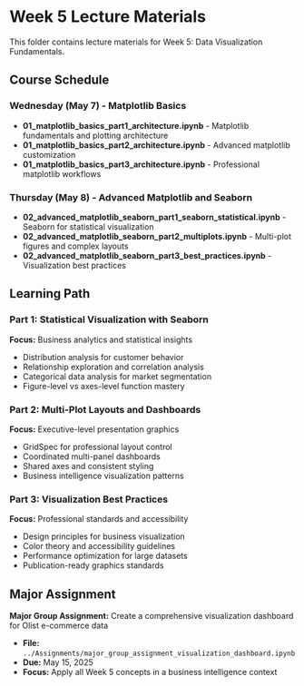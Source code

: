 # Week 5 Lecture Materials

This folder contains lecture materials for Week 5: Data Visualization Fundamentals.

## Course Schedule

### Wednesday (May 7) - Matplotlib Basics
- **01_matplotlib_basics_part1_architecture.ipynb** - Matplotlib fundamentals and plotting architecture
- **01_matplotlib_basics_part2_architecture.ipynb** - Advanced matplotlib customization
- **01_matplotlib_basics_part3_architecture.ipynb** - Professional matplotlib workflows

### Thursday (May 8) - Advanced Matplotlib and Seaborn
- **02_advanced_matplotlib_seaborn_part1_seaborn_statistical.ipynb** - Seaborn for statistical visualization
- **02_advanced_matplotlib_seaborn_part2_multiplots.ipynb** - Multi-plot figures and complex layouts  
- **02_advanced_matplotlib_seaborn_part3_best_practices.ipynb** - Visualization best practices

## Learning Path

### Part 1: Statistical Visualization with Seaborn
**Focus:** Business analytics and statistical insights
- Distribution analysis for customer behavior
- Relationship exploration and correlation analysis
- Categorical data analysis for market segmentation
- Figure-level vs axes-level function mastery

### Part 2: Multi-Plot Layouts and Dashboards
**Focus:** Executive-level presentation graphics
- GridSpec for professional layout control
- Coordinated multi-panel dashboards
- Shared axes and consistent styling
- Business intelligence visualization patterns

### Part 3: Visualization Best Practices
**Focus:** Professional standards and accessibility
- Design principles for business visualization
- Color theory and accessibility guidelines
- Performance optimization for large datasets
- Publication-ready graphics standards

## Major Assignment

**Major Group Assignment:** Create a comprehensive visualization dashboard for Olist e-commerce data
- **File:** `../Assignments/major_group_assignment_visualization_dashboard.ipynb`
- **Due:** May 15, 2025
- **Focus:** Apply all Week 5 concepts in a business intelligence context